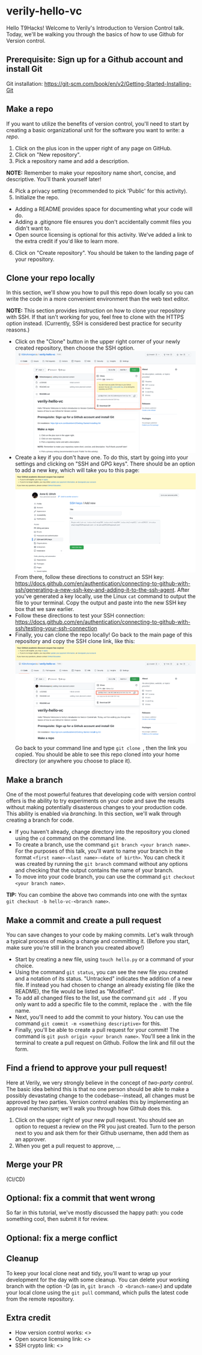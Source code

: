 # verily-hello-vc

Hello T9Hacks! Welcome to Verily's Introduction to Version Control talk. Today, we'll be walking you through the basics of how to use Github for Version control.

## Prerequisite: Sign up for a Github account and install Git

Git installation: https://git-scm.com/book/en/v2/Getting-Started-Installing-Git

## Make a repo

If you want to utilize the benefits of version control, you'll need to start by creating a basic organizational unit for the software you want to write: a _repo_.

1. Click on the plus icon in the upper right of any page on GitHub.
2. Click on "New repository".
3. Pick a repository name and add a description.

**NOTE:** Remember to make your repository name short, concise, and descriptive. You'll thank yourself later!

4. Pick a privacy setting (recommended to pick 'Public' for this activity).
5. Initialize the repo.

  - Adding a README provides space for documenting what your code will do.
  - Adding a .gitignore file ensures you don't accidentally commit files you didn't want to.
  - Open source licensing is optional for this activity. We've added a link to the extra credit if you'd like to learn more.

6. Click on "Create repository". You should be taken to the landing page of your repository.

## Clone your repo locally

In this section, we'll show you how to pull this repo down locally so you can write the code in a more convenient environment than the web text editor.

**NOTE:** This section provides instruction on how to clone your repository with SSH. If that isn't working for you, feel free to clone with the HTTPS option instead. (Currently, SSH is considered best practice for security reasons.)

- Click on the "Clone" button in the upper right corner of your newly created repository, then choose the SSH option.
![Screenshot of cloning.](images/EN8ApWcsfWh3MmZ.png)
- Create a key if you don't have one. To do this, start by going into your settings and clicking on "SSH and GPG keys". There should be an option to add a new key, which will take you to this page:
![Screenshot of new SSH key form.](images/6Du2Lgm3QoTLexj.png)
From there, follow these directions to construct an SSH key: https://docs.github.com/en/authentication/connecting-to-github-with-ssh/generating-a-new-ssh-key-and-adding-it-to-the-ssh-agent. After you've generated a key locally, use the Linux `cat` command to output the file to your terminal. Copy the output and paste into the new SSH key box that we saw earlier.
- Follow these directions to test your SSH connection: https://docs.github.com/en/authentication/connecting-to-github-with-ssh/testing-your-ssh-connection
- Finally, you can clone the repo locally! Go back to the main page of this repository and copy the SSH clone link, like this:
![Screenshot of clone URL.](images/A2tYQba5BZw6ZYY.png)
Go back to your command line and type `git clone `, then the link you copied. You should be able to see this repo cloned into your home directory (or anywhere you choose to place it).

## Make a branch

One of the most powerful features that developing code with version control offers is the ability to try experiments on your code and save the results without making potentially disasterous changes to your production code. This ability is enabled via _branching_. In this section, we'll walk through creating a branch for code.

- If you haven't already, change directory into the repository you cloned using the `cd` command on the command line.
- To create a branch, use the command `git branch <your branch name>`. For the purposes of this talk, you'll want to name your branch in the format `<first name>-<last name>-<date of birth>`. You can check it was created by running the `git branch` command without any options and checking that the output contains the name of your branch.
- To move into your code branch, you can use the command `git checkout <your branch name>`.

**TIP:** You can combine the above two commands into one with the syntax `git checkout -b hello-vc-<branch name>`.

## Make a commit and create a pull request

You can save changes to your code by making commits. Let's walk through a typical process of making a change and committing it. (Before you start, make sure you're still in the branch you created above!)

- Start by creating a new file, using `touch hello.py` or a command of your choice.
- Using the command `git status`, you can see the new file you created and a notation of its status. "Untracked" indicates the addition of a new file. If instead you had chosen to change an already existing file (like the README), the file would be listed as "Modified".
- To add all changed files to the list, use the command `git add .` If you only want to add a specific file to the commit, replace the `.` with the file name.
- Next, you'll need to add the commit to your history. You can use the command `git commit -m <something descriptive>` for this.
- Finally, you'll be able to create a pull request for your commit! The command is `git push origin <your branch name>`. You'll see a link in the terminal to create a pull request on Github. Follow the link and fill out the form.

## Find a friend to approve your pull request!

Here at Verily, we very strongly believe in the concept of _two-party control_. The basic idea behind this is that no one person should be able to make a possibly devastating change to the codebase--instead, all changes must be approved by two parties. Version control enables this by implementing an approval mechanism; we'll walk you through how Github does this.

1. Click on the upper right of your new pull request. You should see an option to request a review on the PR you just created. Turn to the person next to you and ask them for their Github username, then add them as an approver.
2. When you get a pull request to approve, ...

## Merge your PR

(CI/CD)

## Optional: fix a commit that went wrong

So far in this tutorial, we've mostly discussed the happy path: you code something cool, then submit it for review.

## Optional: fix a merge conflict

## Cleanup

To keep your local clone neat and tidy, you'll want to wrap up your development for the day with some cleanup. You can delete your working branch with the option -D (as in, `git branch -D <branch-name>`) and update your local clone using the `git pull` command, which pulls the latest code from the remote repository.

## Extra credit
- How version control works: <>
- Open source licensing link: <>
- SSH crypto link: <>
